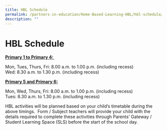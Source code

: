 ```yaml
---
title: HBL Schedule
permalink: /partners-in-education/Home-Based-Learning-HBL/hbl-schedule/
description: ""
---
```


# HBL Schedule
<u><b>Primary 1 to Primary 4: </b></u>

Mon, Tues, Thurs, Fri: 8.00 a.m. to 1.00 p.m. (including recess)   
Wed: 8.30 a.m. to 1.30 p.m. (including recess)

<u><b>Primary 5 and Primary 6:</b></u>

Mon, Wed, Thurs, Fri: 8.00 a.m. to 1.00 p.m. (including recess)   
Tues: 8.30 a.m. to 1.30 p.m. (including recess)

HBL activities will be planned based on your child’s timetable during the above timings.  Form / Subject teachers will provide your child with the details required to complete these activities through Parents’ Gateway / Student Learning Space (SLS) before the start of the school day.